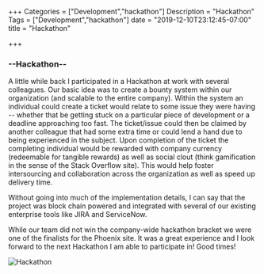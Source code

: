 +++
Categories = ["Development","hackathon"]
Description = "Hackathon"
Tags = ["Development","hackathon"]
date = "2019-12-10T23:12:45-07:00"
title = "Hackathon"

+++

### --Hackathon--

A little while back I participated in a Hackathon at work with several colleagues. Our basic idea was to create a bounty system within our organization (and scalable to the entire company). Within the system an individual could create a ticket would relate to some issue they were having -- whether that be getting stuck on a particular piece of development or a deadline approaching too fast. The ticket/issue could then be claimed by another colleague that had some extra time or could lend a hand due to being experienced in the subject. Upon completion of the ticket the completing individual would be rewarded with company currency (redeemable for tangible rewards) as well as social clout (think gamification in the sense of the Stack Overflow site). This would help foster intersourcing and collaboration across the organization as well as speed up delivery time. 
<br>

Without going into much of the implementation details, I can say that the project was block chain powered and integrated with several of our existing enterprise tools like JIRA and ServiceNow. 
<br>

While our team did not win the company-wide hackathon bracket we were one of the finalists for the Phoenix site. It was a great experience and I look forward to the next Hackathon I am able to participate in! Good times!
<br>

![Hackathon](/images/hack/hack.jpg)
